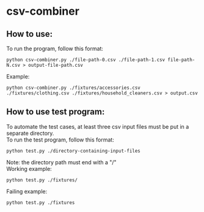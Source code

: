 # csv-combiner

## How to use:

To run the program, follow this format:

```
python csv-combiner.py ./file-path-0.csv ./file-path-1.csv file-path-N.csv > output-file-path.csv
```

Example:

```
python csv-combiner.py ./fixtures/accessories.csv ./fixtures/clothing.csv ./fixtures/household_cleaners.csv > output.csv
```

## How to use test program:

To automate the test cases, at least three csv input files must be put in a separate directory.  
To run the test program, follow this format:

```
python test.py ./directory-containing-input-files
```

Note: the directory path must end with a "/"  
Working example:

```
python test.py ./fixtures/
```

Failing example:

```
python test.py ./fixtures
```
